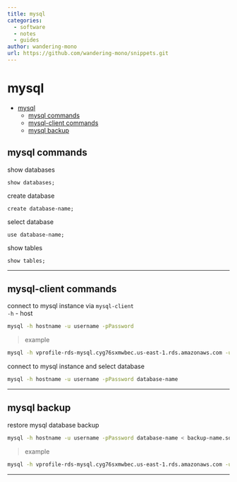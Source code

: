 ```yaml
---
title: mysql
categories:
  - software
  - notes
  - guides
author: wandering-mono
url: https://github.com/wandering-mono/snippets.git
---
```


# mysql

- [mysql](#mysql)
  - [mysql commands](#mysql-commands)
  - [mysql-client commands](#mysql-client-commands)
  - [mysql backup](#mysql-backup)

## mysql commands

show databases

```mysql
show databases;
```

create database

```mysql
create database-name;
```

select database

```mysql
use database-name;
```

show tables

```mysql
show tables;
```

---

## mysql-client commands

connect to mysql instance via `mysql-client`  
`-h` - host

```sh
mysql -h hostname -u username -pPassword
```

> example

```sh
mysql -h vprofile-rds-mysql.cyg76sxmwbec.us-east-1.rds.amazonaws.com -u admin -pG6TfrbTYjU2uM3TidgP0
```

connect to mysql instance and select database

```sh
mysql -h hostname -u username -pPassword database-name
```

---

## mysql backup

restore mysql database backup

```sh
mysql -h hostname -u username -pPassword database-name < backup-name.sql
```

> example

```sh
mysql -h vprofile-rds-mysql.cyg76sxmwbec.us-east-1.rds.amazonaws.com -u admin -pG6TfrbTYjU2uM3TidgP0 accounts < db_backup.sql
```

---
